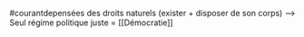 #courantdepensées des droits naturels (exister + disposer de son corps)
--> Seul régime politique juste = [[Démocratie]]